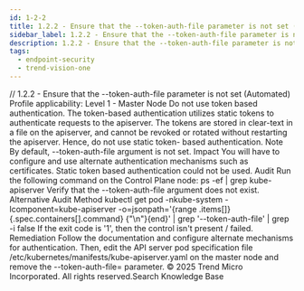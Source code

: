 ```yaml
---
id: 1-2-2
title: 1.2.2 - Ensure that the --token-auth-file parameter is not set (Automated)
sidebar_label: 1.2.2 - Ensure that the --token-auth-file parameter is not set (Automated)
description: 1.2.2 - Ensure that the --token-auth-file parameter is not set (Automated)
tags:
  - endpoint-security
  - trend-vision-one
---
```


/*<![CDATA[*/ $('#title').html($('meta[name=map-description]').attr('content')); /*]]>*/ 1.2.2 - Ensure that the --token-auth-file parameter is not set (Automated) Profile applicability: Level 1 - Master Node Do not use token based authentication. The token-based authentication utilizes static tokens to authenticate requests to the apiserver. The tokens are stored in clear-text in a file on the apiserver, and cannot be revoked or rotated without restarting the apiserver. Hence, do not use static token- based authentication. Note By default, --token-auth-file argument is not set. Impact You will have to configure and use alternate authentication mechanisms such as certificates. Static token based authentication could not be used. Audit Run the following command on the Control Plane node: ps -ef | grep kube-apiserver Verify that the --token-auth-file argument does not exist. Alternative Audit Method kubectl get pod -nkube-system -lcomponent=kube-apiserver -o=jsonpath='{range .items[]}{.spec.containers[].command} {"\n"}{end}' | grep '--token-auth-file' | grep -i false If the exit code is '1', then the control isn't present / failed. Remediation Follow the documentation and configure alternate mechanisms for authentication. Then, edit the API server pod specification file /etc/kubernetes/manifests/kube-apiserver.yaml on the master node and remove the --token-auth-file=<filename> parameter. © 2025 Trend Micro Incorporated. All rights reserved.Search Knowledge Base